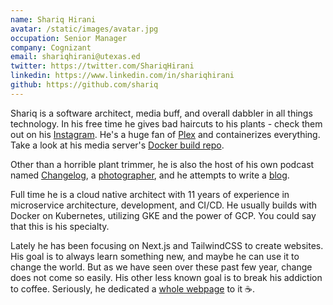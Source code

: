 ```yaml
---
name: Shariq Hirani
avatar: /static/images/avatar.jpg
occupation: Senior Manager
company: Cognizant
email: shariqhirani@utexas.ed
twitter: https://twitter.com/ShariqHirani
linkedin: https://www.linkedin.com/in/shariqhirani
github: https://github.com/shariq
---
```


Shariq is a software architect, media buff, and overall dabbler in all things technology. In his free time he gives bad haircuts to his plants - check them out on his [Instagram](https://instagram.com/shariqhiraniphoto). He's a huge fan of [Plex](https://plex.tv/) and containerizes everything. Take a look at his media server's [Docker build repo](https://github.com/shariqh/home-server-docker-compose).

Other than a horrible plant trimmer, he is also the host of his own podcast named [Changelog](https://open.spotify.com/show/29kRN9P3A5dljJmYr3zPsF?si=1bf1d98e982c4dc8), a [photographer](https://www.shariqhirani.com), and he attempts to write a [blog](/blog).

Full time he is a cloud native architect with 11 years of experience in microservice architecture, development, and CI/CD. He usually builds with Docker on Kubernetes, utilizing GKE and the power of GCP. You could say that this is his specialty.

Lately he has been focusing on Next.js and TailwindCSS to create websites. His goal is to always learn something new, and maybe he can use it to change the world. But as we have seen over these past few year, change does not come so easily. His other less known goal is to break his addiction to coffee. Seriously, he dedicated a [whole webpage](/coffee) to it ☕.
